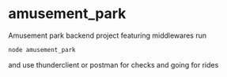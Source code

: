 # amusement_park
Amusement park backend project
featuring middlewares
run
```bash
node amusement_park
```
and use thunderclient or postman for checks and going for rides
